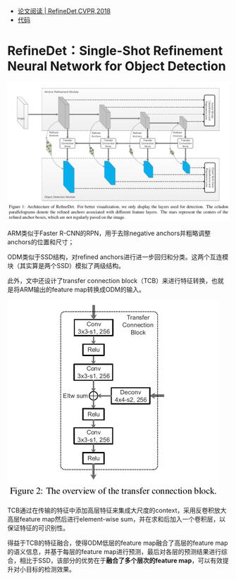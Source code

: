 - [论文阅读 | RefineDet,CVPR,2018](https://www.cnblogs.com/cieusy/p/10302025.html)
- [代码](https://github.com/sfzhang15/RefineDet)

# **RefineDet：Single-Shot Refinement Neural Network for Object Detection**


![](img/refineNet.png)

ARM类似于Faster R-CNN的RPN，用于去除negative anchors并粗略调整anchors的位置和尺寸；

ODM类似于SSD结构，对refined anchors进行进一步回归和分类。这两个互连模块（其实算是两个SSD）模拟了两级结构。


此外，文中还设计了transfer connection block（TCB）来进行特征转换，也就是将ARM输出的feature map转换成ODM的输入。

![](img/TCB.png)

TCB通过在传输的特征中添加高层特征来集成大尺度的context，采用反卷积放大高层feature map然后进行element-wise sum，并在求和后加入一个卷积层，以保证特征的可识别性。

得益于TCB的特征融合，使得ODM低层的feature map融合了高层的feature map的语义信息，并基于每层的feature map进行预测，最后对各层的预测结果进行综合，相比于SSD，该部分的优势在于**融合了多个层次的feature map**，可以有效提升对小目标的检测效果。